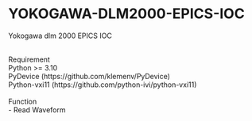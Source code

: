 # YOKOGAWA-DLM2000-EPICS-IOC
Yokogawa dlm 2000 EPICS IOC

<br>
Requirement<br>
Python >= 3.10<br>
PyDevice (https://github.com/klemenv/PyDevice)<br>
Python-vxi11 (https://github.com/python-ivi/python-vxi11)<br>

<br>
Function<br>
- Read Waveform<br>